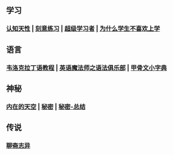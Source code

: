 ## 学习<!-- {docsify-ignore-all} -->

### [认知天性](/读书/学习/认知天性.md) | [刻意练习](读书/学习/刻意练习.md) | [超级学习者](/读书/学习/超级学习者.md) | [为什么学生不喜欢上学](读书/学习/为什么学生不喜欢上学.md)

## 语言<!-- {docsify-ignore-all} -->

### [韦洛克拉丁语教程](读书/语言/韦洛克拉丁语教程.md?id=韦洛克拉丁语教程) | [英语魔法师之语法俱乐部](读书/语言/英语魔法师之语法俱乐部.md?id=英语魔法师之语法俱乐部) | [甲骨文小字典](读书/语言/甲骨文小字典.md?id=甲骨文小字典)

## 神秘

### [内在的天空](读书/神秘/内在的天空.md) | [秘密](读书/神秘/秘密.md) | [秘密-总结](读书/神秘/秘密-总结.md)

## 传说

### [聊斋志异](读书/传说/聊斋志异.md?id=聊斋志异)